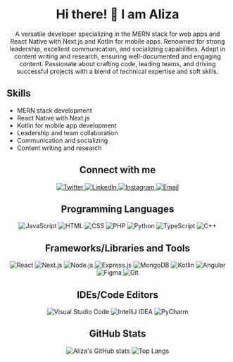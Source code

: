 <h1 align="center">Hi there! 👋 I am Aliza</h1>

<p align="center">
 A versatile developer specializing in the MERN stack for web apps and React Native with Next.js and Kotlin for mobile apps. Renowned for strong leadership, excellent communication, and socializing capabilities. Adept in content writing and research, ensuring well-documented and engaging content. Passionate about crafting code, leading teams, and driving successful projects with a blend of technical expertise and soft skills.
</p>

## Skills

- MERN stack development
- React Native with Next.js
- Kotlin for mobile app development
- Leadership and team collaboration
- Communication and socializing
- Content writing and research

<h2 align="center">Connect with me</h2>

<p align="center">
  <a href="https://twitter.com/ofsyedbloodline">
    <img src="https://img.shields.io/badge/Twitter-%231DA1F2.svg?logo=Twitter&logoColor=white" alt="Twitter">
  </a>
  <a href="https://www.linkedin.com/in/alizatahir">
    <img src="https://img.shields.io/badge/LinkedIn-%230077B5.svg?logo=linkedin&logoColor=white" alt="LinkedIn">
  </a>
  <a href="https://www.instagram.com/snapliz_?igshid=MTZzNXVmYTFxYWplNg==">
    <img src="https://img.shields.io/badge/Instagram-%23E4405F.svg?logo=instagram&logoColor=white" alt="Instagram">
  </a>
  <a href="mailto:syedaalizazahra19@gmail.com">
    <img src="https://img.shields.io/badge/Email-D14836?logo=gmail&logoColor=white" alt="Email">
  </a>
</p>

<h2 align="center">Programming Languages</h2>

<p align="center">
  <img src="https://img.shields.io/badge/JavaScript-%23F7DF1E.svg?logo=javascript&logoColor=black" alt="JavaScript">
  <img src="https://img.shields.io/badge/HTML-%23E34F26.svg?logo=html5&logoColor=white" alt="HTML">
  <img src="https://img.shields.io/badge/CSS-%231572B6.svg?logo=css3&logoColor=white" alt="CSS">
  <img src="https://img.shields.io/badge/PHP-%23777BB4.svg?logo=php&logoColor=white" alt="PHP">
  <img src="https://img.shields.io/badge/Python-%233776AB.svg?logo=python&logoColor=white" alt="Python">
  <img src="https://img.shields.io/badge/TypeScript-%23007ACC.svg?logo=typescript&logoColor=white" alt="TypeScript">
  <img src="https://img.shields.io/badge/C++-%2300599C.svg?logo=c%2B%2B&logoColor=white" alt="C++">
</p>

<h2 align="center">Frameworks/Libraries and Tools</h2>

<p align="center">
  <img src="https://img.shields.io/badge/React-%2320232a.svg?logo=react&logoColor=%2361DAFB" alt="React">
  <img src="https://img.shields.io/badge/Next.js-%23000000.svg?logo=nextdotjs&logoColor=white" alt="Next.js">
  <img src="https://img.shields.io/badge/Node.js-%2343853D.svg?logo=node.js&logoColor=white" alt="Node.js">
  <img src="https://img.shields.io/badge/Express.js-%23404d59.svg?logo=express&logoColor=%2361DAFB" alt="Express.js">
  <img src="https://img.shields.io/badge/MongoDB-%2347A248.svg?logo=mongodb&logoColor=white" alt="MongoDB">
  <img src="https://img.shields.io/badge/Kotlin-%230095D5.svg?logo=kotlin&logoColor=white" alt="Kotlin">
  <img src="https://img.shields.io/badge/Angular-%23DD0031.svg?logo=angular&logoColor=white" alt="Angular">
  <img src="https://img.shields.io/badge/Figma-%23F24E1E.svg?logo=figma&logoColor=white" alt="Figma">
  <img src="https://img.shields.io/badge/Git-%23F05033.svg?logo=git&logoColor=white" alt="Git">
</p>

<h2 align="center">IDEs/Code Editors</h2>

<p align="center">
  <img src="https://img.shields.io/badge/Visual_Studio_Code-%23007ACC.svg?logo=visual%20studio%20code&logoColor=white" alt="Visual Studio Code">
  <img src="https://img.shields.io/badge/IntelliJ_IDEA-%23000000.svg?logo=intellij%20idea&logoColor=white" alt="IntelliJ IDEA">
  <img src="https://img.shields.io/badge/PyCharm-%23000000.svg?logo=pycharm&logoColor=white" alt="PyCharm">
</p>

<h2 align="center">GitHub Stats</h2>
<p align="center">
  <img src="https://github-readme-stats.vercel.app/api?username=your-github-username&show_icons=true&theme=dark" alt="Aliza's GitHub stats">
  <img src="https://github-readme-stats.vercel.app/api/top-langs/?username=your-github-username&layout=compact&theme=dark" alt="Top Langs">
</p>
